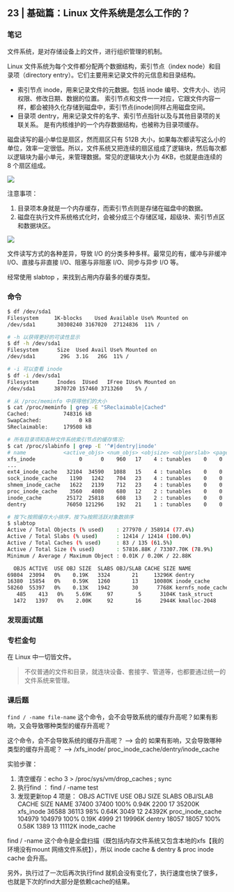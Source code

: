 ## 23 | 基础篇：Linux 文件系统是怎么工作的？

### 笔记

文件系统，是对存储设备上的文件，进行组织管理的机制。

Linux 文件系统为每个文件都分配两个数据结构，索引节点（index node）和目录项（directory entry）。它们主要用来记录文件的元信息和目录结构。

- 索引节点 inode，用来记录文件的元数据。包括 inode 编号、文件大小、访问权限、修改日期、数据的位置。
索引节点和文件一一对应，它跟文件内容一样，都会被持久化存储到磁盘中，索引节点(inode)同样占用磁盘空间。
- 目录项 dentry，用来记录文件的名字、索引节点指针以及与其他目录项的关联关系。
是有内核维护的一个内存数据结构，也被称为目录项缓存。

磁盘读写的最小单位是扇区，然而扇区只有 512B 大小，如果每次都读写这么小的单位，效率一定很低。所以，文件系统又把连续的扇区组成了逻辑块，然后每次都以逻辑块为最小单元，来管理数据。常见的逻辑块大小为 4KB，也就是由连续的 8 个扇区组成。

![](https://static001.geekbang.org/resource/image/32/47/328d942a38230a973f11bae67307be47.png)

注意事项：
1. 目录项本身就是一个内存缓存，而索引节点则是存储在磁盘中的数据。
2. 磁盘在执行文件系统格式化时，会被分成三个存储区域，超级块、索引节点区和数据块区。

![](https://static001.geekbang.org/resource/image/72/12/728b7b39252a1e23a7a223cdf4aa1612.png)


文件读写方式的各种差异，导致 I/O 的分类多种多样。最常见的有，缓冲与非缓冲 I/O、直接与非直接 I/O、阻塞与非阻塞 I/O、同步与异步 I/O 等。

经常使用 slabtop ，来找到占用内存最多的缓存类型。

### 命令

```sh
$ df /dev/sda1 
Filesystem     1K-blocks    Used Available Use% Mounted on 
/dev/sda1       30308240 3167020  27124836  11% / 

# -h 以获得更好的可读性显示
$ df -h /dev/sda1 
Filesystem      Size  Used Avail Use% Mounted on 
/dev/sda1        29G  3.1G   26G  11% / 

# -i 可以查看 inode
$ df -i /dev/sda1 
Filesystem      Inodes  IUsed   IFree IUse% Mounted on 
/dev/sda1      3870720 157460 3713260    5% / 
```

```sh
# 从 /proc/meminfo 中获得他们的大小
$ cat /proc/meminfo | grep -E "SReclaimable|Cached" 
Cached:           748316 kB 
SwapCached:            0 kB 
SReclaimable:     179508 kB 
```

```sh
# 所有目录项和各种文件系统索引节点的缓存情况:
$ cat /proc/slabinfo | grep -E '^#|dentry|inode' 
# name            <active_objs> <num_objs> <objsize> <objperslab> <pagesperslab> : tunables <limit> <batchcount> <sharedfactor> : slabdata <active_slabs> <num_slabs> <sharedavail> 
xfs_inode              0      0    960   17    4 : tunables    0    0    0 : slabdata      0      0      0 
... 
ext4_inode_cache   32104  34590   1088   15    4 : tunables    0    0    0 : slabdata   2306   2306      0hugetlbfs_inode_cache     13     13    624   13    2 : tunables    0    0    0 : slabdata      1      1      0 
sock_inode_cache    1190   1242    704   23    4 : tunables    0    0    0 : slabdata     54     54      0 
shmem_inode_cache   1622   2139    712   23    4 : tunables    0    0    0 : slabdata     93     93      0 
proc_inode_cache    3560   4080    680   12    2 : tunables    0    0    0 : slabdata    340    340      0 
inode_cache        25172  25818    608   13    2 : tunables    0    0    0 : slabdata   1986   1986      0 
dentry             76050 121296    192   21    1 : tunables    0    0    0 : slabdata   5776   5776      0 
```


```sh
# 按下c按照缓存大小排序，按下a按照活跃对象数排序 
$ slabtop 
Active / Total Objects (% used)    : 277970 / 358914 (77.4%) 
Active / Total Slabs (% used)      : 12414 / 12414 (100.0%) 
Active / Total Caches (% used)     : 83 / 135 (61.5%) 
Active / Total Size (% used)       : 57816.88K / 73307.70K (78.9%) 
Minimum / Average / Maximum Object : 0.01K / 0.20K / 22.88K 

  OBJS ACTIVE  USE OBJ SIZE  SLABS OBJ/SLAB CACHE SIZE NAME 
69804  23094   0%    0.19K   3324       21     13296K dentry 
16380  15854   0%    0.59K   1260       13     10080K inode_cache 
58260  55397   0%    0.13K   1942       30      7768K kernfs_node_cache 
   485    413   0%    5.69K     97        5      3104K task_struct 
  1472   1397   0%    2.00K     92       16      2944K kmalloc-2048 
```

### 发现面试题


### 专栏金句

在 Linux 中一切皆文件。
>不仅普通的文件和目录，就连块设备、套接字、管道等，也都要通过统一的文件系统来管理。


### 课后题

`find / -name file-name` 这个命令，会不会导致系统的缓存升高呢？如果有影响，又会导致哪种类型的缓存升高呢？

这个命令，会不会导致系统的缓存升高呢？
--> 会的
如果有影响，又会导致哪种类型的缓存升高呢？
--> /xfs_inode/ proc_inode_cache/dentry/inode_cache

实验步骤：
1. 清空缓存：echo 3 > /proc/sys/vm/drop_caches ; sync
2. 执行find ： find / -name test
3. 发现更新top 4 项是：
  OBJS ACTIVE USE OBJ SIZE SLABS OBJ/SLAB CACHE SIZE NAME
 37400 37400 100% 0.94K 2200 17 35200K xfs_inode
 36588 36113 98% 0.64K 3049 12 24392K proc_inode_cache
104979 104979 100% 0.19K 4999 21 19996K dentry
 18057 18057 100% 0.58K 1389 13 11112K inode_cache

find / -name 这个命令是全盘扫描（既包括内存文件系统又包含本地的xfs【我的环境没有mount 网络文件系统】），所以 inode cache & dentry & proc inode cache 会升高。

另外，执行过了一次后再次执行find 就机会没有变化了，执行速度也快了很多，也就是下次的find大部分是依赖cache的结果。